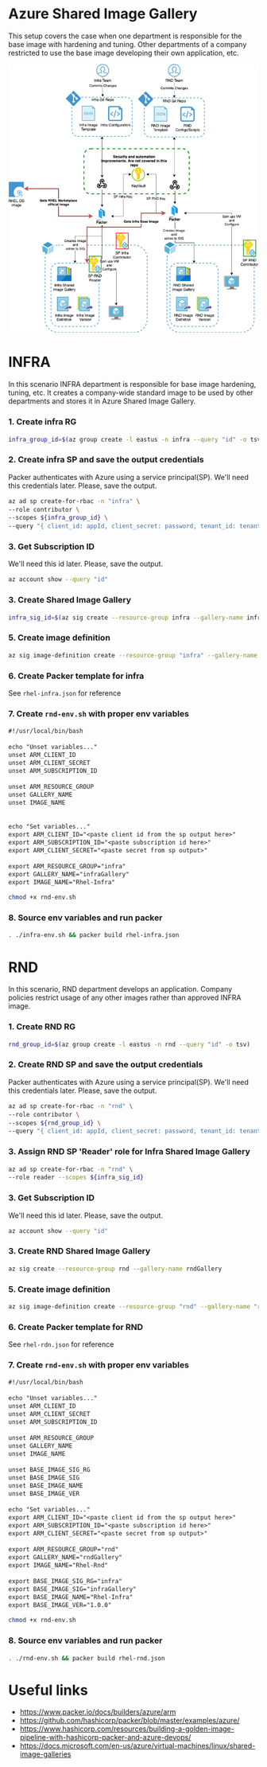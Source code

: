 # Azure Shared Image Gallery
This setup covers the case when one department is responsible for the base image with hardening and tuning. Other departments of a company restricted to use the base image developing their own application, etc. 

![Azure SIG Architecture](AzureSharedImageGalleryAchitecture.png)


# INFRA
In this scenario INFRA department is responsible for base image hardening, tuning, etc. It creates a company-wide standard image to be used by other departments and stores it in Azure Shared Image Gallery.

### 1. Create infra RG
```bash
infra_group_id=$(az group create -l eastus -n infra --query "id" -o tsv)
```

### 2. Create infra SP and save the output credentials
Packer authenticates with Azure using a service principal(SP). We'll need this credentials later. Please, save the output.
```bash
az ad sp create-for-rbac -n "infra" \
--role contributor \
--scopes ${infra_group_id} \
--query "{ client_id: appId, client_secret: password, tenant_id: tenant }"
```

### 3. Get Subscription ID
We'll need this id later. Please, save the output.
```bash
az account show --query "id"
```

### 3. Create Shared Image Gallery
```bash
infra_sig_id=$(az sig create --resource-group infra --gallery-name infraGallery --query "id" -o tsv)
```

### 5. Create image definition
```bash
az sig image-definition create --resource-group "infra" --gallery-name "infraGallery" --gallery-image-definition "Rhel-Infra" --publisher "Infra" --offer "RHEL" --sku "7.3" --os-type "linux"
```

### 6. Create Packer template for infra
See ```rhel-infra.json``` for reference

### 7. Create ```rnd-env.sh``` with proper env variables
```code
#!/usr/local/bin/bash

echo "Unset variables..."
unset ARM_CLIENT_ID
unset ARM_CLIENT_SECRET
unset ARM_SUBSCRIPTION_ID

unset ARM_RESOURCE_GROUP
unset GALLERY_NAME
unset IMAGE_NAME


echo "Set variables..."
export ARM_CLIENT_ID="<paste client id from the sp output here>"
export ARM_SUBSCRIPTION_ID="<paste subscription id here>"
export ARM_CLIENT_SECRET="<paste secret from sp output>"

export ARM_RESOURCE_GROUP="infra"
export GALLERY_NAME="infraGallery"
export IMAGE_NAME="Rhel-Infra"

```
```bash
chmod +x rnd-env.sh
```

### 8. Source env variables and run packer
```bash
. ./infra-env.sh && packer build rhel-infra.json
```


# RND
In this scenario, RND department develops an application. Company policies restrict usage of any other images rather than approved INFRA image.

### 1. Create RND RG
```bash
rnd_group_id=$(az group create -l eastus -n rnd --query "id" -o tsv)
```

### 2. Create RND SP and save the output credentials
Packer authenticates with Azure using a service principal(SP). We'll need this credentials later. Please, save the output.
```bash
az ad sp create-for-rbac -n "rnd" \
--role contributor \
--scopes ${rnd_group_id} \
--query "{ client_id: appId, client_secret: password, tenant_id: tenant }"
```
### 3. Assign RND SP 'Reader' role for Infra Shared Image Gallery 
```bash
az ad sp create-for-rbac -n "rnd" \
--role reader --scopes ${infra_sig_id}
```

### 3. Get Subscription ID
We'll need this id later. Please, save the output.
```bash
az account show --query "id"
```

### 3. Create RND Shared Image Gallery
```bash
az sig create --resource-group rnd --gallery-name rndGallery
```

### 5. Create image definition
```bash
az sig image-definition create --resource-group "rnd" --gallery-name "rndGallery" --gallery-image-definition "Rhel-Rnd" --publisher "RND" --offer "RHEL" --sku "7.3" --os-type "linux"
```

### 6. Create Packer template for RND
See ```rhel-rdn.json``` for reference

### 7. Create ```rnd-env.sh``` with proper env variables
```code
#!/usr/local/bin/bash

echo "Unset variables..."
unset ARM_CLIENT_ID
unset ARM_CLIENT_SECRET
unset ARM_SUBSCRIPTION_ID

unset ARM_RESOURCE_GROUP
unset GALLERY_NAME
unset IMAGE_NAME

unset BASE_IMAGE_SIG_RG
unset BASE_IMAGE_SIG
unset BASE_IMAGE_NAME
unset BASE_IMAGE_VER

echo "Set variables..."
export ARM_CLIENT_ID="<paste client id from the sp output here>"
export ARM_SUBSCRIPTION_ID="<paste subscription id here>"
export ARM_CLIENT_SECRET="<paste secret from sp output>"

export ARM_RESOURCE_GROUP="rnd"
export GALLERY_NAME="rndGallery"
export IMAGE_NAME="Rhel-Rnd"

export BASE_IMAGE_SIG_RG="infra"
export BASE_IMAGE_SIG="infraGallery"
export BASE_IMAGE_NAME="Rhel-Infra"
export BASE_IMAGE_VER="1.0.0"
```
```bash
chmod +x rnd-env.sh
```

### 8. Source env variables and run packer
```bash
. ./rnd-env.sh && packer build rhel-rnd.json
```


# Useful links
* https://www.packer.io/docs/builders/azure/arm
* https://github.com/hashicorp/packer/blob/master/examples/azure/
* https://www.hashicorp.com/resources/building-a-golden-image-pipeline-with-hashicorp-packer-and-azure-devops/
* https://docs.microsoft.com/en-us/azure/virtual-machines/linux/shared-image-galleries
